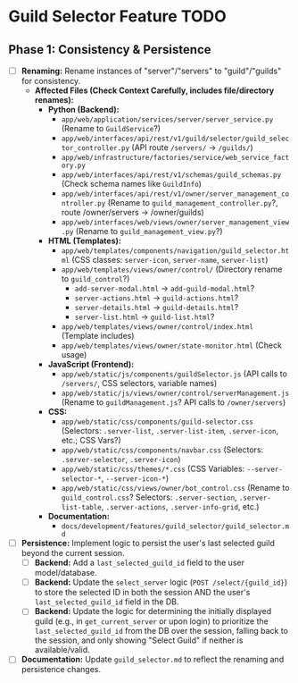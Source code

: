 # Guild Selector Feature TODO

## Phase 1: Consistency & Persistence

- [ ] **Renaming:** Rename instances of "server"/"servers" to "guild"/"guilds" for consistency.
    - **Affected Files (Check Context Carefully, includes file/directory renames):**
        - **Python (Backend):**
            - `app/web/application/services/server/server_service.py` (Rename to `GuildService`?)
            - `app/web/interfaces/api/rest/v1/guild/selector/guild_selector_controller.py` (API route `/servers/` -> `/guilds/`)
            - `app/web/infrastructure/factories/service/web_service_factory.py`
            - `app/web/interfaces/api/rest/v1/schemas/guild_schemas.py` (Check schema names like `GuildInfo`)
            - `app/web/interfaces/api/rest/v1/owner/server_management_controller.py` (Rename to `guild_management_controller.py`?, route /owner/servers -> /owner/guilds)
            - `app/web/interfaces/web/views/owner/server_management_view.py` (Rename to `guild_management_view.py`?)
        - **HTML (Templates):**
            - `app/web/templates/components/navigation/guild_selector.html` (CSS classes: `server-icon`, `server-name`, `server-list`)
            - `app/web/templates/views/owner/control/` (Directory rename to `guild_control`?)
                - `add-server-modal.html` -> `add-guild-modal.html`?
                - `server-actions.html` -> `guild-actions.html`?
                - `server-details.html` -> `guild-details.html`?
                - `server-list.html` -> `guild-list.html`?
            - `app/web/templates/views/owner/control/index.html` (Template includes)
            - `app/web/templates/views/owner/state-monitor.html` (Check usage)
        - **JavaScript (Frontend):**
            - `app/web/static/js/components/guildSelector.js` (API calls to `/servers/`, CSS selectors, variable names)
            - `app/web/static/js/views/owner/control/serverManagement.js` (Rename to `guildManagement.js`? API calls to `/owner/servers`)
        - **CSS:**
            - `app/web/static/css/components/guild-selector.css` (Selectors: `.server-list`, `.server-list-item`, `.server-icon`, etc.; CSS Vars?)
            - `app/web/static/css/components/navbar.css` (Selectors: `.server-selector`, `.server-icon`)
            - `app/web/static/css/themes/*.css` (CSS Variables: `--server-selector-*`, `--server-icon-*`)
            - `app/web/static/css/views/owner/bot_control.css` (Rename to `guild_control.css`? Selectors: `.server-section`, `.server-list-table`, `.server-actions`, `.server-info-grid`, etc.)
        - **Documentation:**
            - `docs/development/features/guild_selector/guild_selector.md`
- [ ] **Persistence:** Implement logic to persist the user's last selected guild beyond the current session.
    - [ ] **Backend:** Add a `last_selected_guild_id` field to the user model/database.
    - [ ] **Backend:** Update the `select_server` logic (`POST /select/{guild_id}`) to store the selected ID in both the session AND the user's `last_selected_guild_id` field in the DB.
    - [ ] **Backend:** Update the logic for determining the initially displayed guild (e.g., in `get_current_server` or upon login) to prioritize the `last_selected_guild_id` from the DB over the session, falling back to the session, and only showing "Select Guild" if neither is available/valid.
- [ ] **Documentation:** Update `guild_selector.md` to reflect the renaming and persistence changes.
